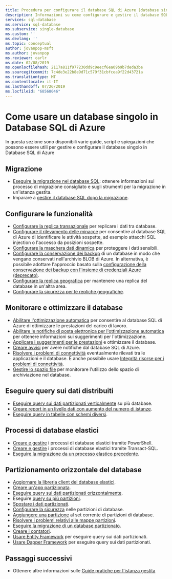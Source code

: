 ```yaml
---
title: Procedura per configurare il database SQL di Azure (database singolo)| Microsoft Docs
description: Informazioni su come configurare e gestire il database SQL di Azure (database singolo)
services: sql-database
ms.service: sql-database
ms.subservice: single-database
ms.custom: ''
ms.devlang: ''
ms.topic: conceptual
author: jovanpop-msft
ms.author: jovanpop
ms.reviewer: carlr
ms.date: 02/08/2019
ms.openlocfilehash: 2117a811f977230dd9c9eecf6ea09b9b7deda3be
ms.sourcegitcommit: 7c4de3e22b8e9d71c579f31cbfcea9f22d43721a
ms.translationtype: MT
ms.contentlocale: it-IT
ms.lasthandoff: 07/26/2019
ms.locfileid: "68568046"
---
```

# <a name="how-to-use-a-single-database-in-azure-sql-database"></a>Come usare un database singolo in Database SQL di Azure

In questa sezione sono disponibili varie guide, script e spiegazioni che possono essere utili per gestire e configurare il database singolo in Database SQL di Azure

## <a name="migrate"></a>Migrazione

- [Eseguire la migrazione nel database SQL](sql-database-single-database-migrate.md): ottenere informazioni sul processo di migrazione consigliato e sugli strumenti per la migrazione in un'istanza gestita.
- Imparare a [gestire il database SQL dopo la migrazione](sql-database-manage-after-migration.md).

## <a name="configure-features"></a>Configurare le funzionalità

- [Configurare la replica transazionale](replication-to-sql-database.md) per replicare i dati tra database.
- [Configurare il rilevamento delle minacce](sql-database-threat-detection.md) per consentire al database SQL di Azure di identificare le attività sospette, ad esempio attacchi SQL injection o l'accesso da posizioni sospette.
- [Configurare la maschera dati dinamica](sql-database-dynamic-data-masking-get-started-portal.md) per proteggere i dati sensibili.
- [Configurare la conservazione dei backup](sql-database-long-term-backup-retention-configure.md) di un database in modo che vengano conservati nell'archivio BLOB di Azure. In alternativa, è possibile adottare l'approccio basato sulla [configurazione della conservazione dei backup con l'insieme di credenziali Azure (deprecato)](sql-database-long-term-backup-retention-configure-vault.md).
- [Configurare la replica geografica](sql-database-geo-replication-portal.md) per mantenere una replica del database in un'altra area.
- [Configurare la sicurezza per le repliche geografiche](sql-database-geo-replication-security-config.md).

## <a name="monitor-and-tune-your-database"></a>Monitorare e ottimizzare il database

- [Abilitare l'ottimizzazione automatica](sql-database-automatic-tuning-enable.md) per consentire al database SQL di Azure di ottimizzare le prestazioni del carico di lavoro.
- [Abilitare le notifiche di posta elettronica per l'ottimizzazione automatica](sql-database-automatic-tuning-email-notifications.md) per ottenere informazioni sui suggerimenti per l'ottimizzazione.
- [Applicare i suggerimenti per le prestazioni](sql-database-advisor-portal.md) e ottimizzare il database.
- [Creare avvisi](sql-database-insights-alerts-portal.md) per avere notifiche dal database SQL di Azure.
- [Risolvere i problemi di connettività](sql-database-troubleshoot-common-connection-issues.md) eventualmente rilevati tra le applicazioni e il database. È anche possibile usare [Integrità risorse per i problemi di connettività](sql-database-resource-health.md).
- [Gestire lo spazio file](sql-database-file-space-management.md) per monitorare l'utilizzo dello spazio di archiviazione nel database.

## <a name="query-distributed-data"></a>Eseguire query sui dati distribuiti

- [Eseguire query sui dati partizionati verticalmente](sql-database-elastic-query-getting-started-vertical.md) su più database.
- [Creare report in un livello dati con aumento del numero di istanze](sql-database-elastic-query-horizontal-partitioning.md).
- [Eseguire query in tabelle con schemi diversi](sql-database-elastic-query-vertical-partitioning.md).

## <a name="elastic-database-jobs"></a>Processi di database elastici

- [Creare e gestire](elastic-jobs-powershell.md) i processi di database elastici tramite PowerShell.
- [Creare e gestire](elastic-jobs-tsql.md) i processi di database elastici tramite Transact-SQL.
- [Eseguire la migrazione da un processo elastico precedente](elastic-jobs-migrate.md).

## <a name="database-sharding"></a>Partizionamento orizzontale del database

- [Aggiornare la libreria client dei database elastici](sql-database-elastic-scale-upgrade-client-library.md).
- [Creare un'app partizionata](sql-database-elastic-scale-get-started.md).
- [Eseguire query sui dati partizionati orizzontalmente](sql-database-elastic-query-getting-started.md).
- Eseguire [query su più partizioni](sql-database-elastic-scale-multishard-querying.md).
- [Spostare i dati partizionati](sql-database-elastic-scale-configure-deploy-split-and-merge.md).
- [Configurare la sicurezza](sql-database-elastic-scale-split-merge-security-configuration.md) nelle partizioni di database.
- [Aggiungere una partizione](sql-database-elastic-scale-add-a-shard.md) al set corrente di partizioni di database.
- [Risolvere i problemi relativi alle mappe partizioni](sql-database-elastic-database-recovery-manager.md).
- [Eseguire la migrazione di un database partizionato](sql-database-elastic-convert-to-use-elastic-tools.md).
- [Creare i contatori](sql-database-elastic-database-perf-counters.md).
- [Usare Entity Framework](sql-database-elastic-scale-use-entity-framework-applications-visual-studio.md) per eseguire query sui dati partizionati.
- [Usare Dapper Framework](sql-database-elastic-scale-working-with-dapper.md) per eseguire query sui dati partizionati.

## <a name="next-steps"></a>Passaggi successivi
- Ottenere altre informazioni sulle [Guide pratiche per l'istanza gestita](sql-database-howto-managed-instance.md)
